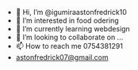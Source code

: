 - 👋 Hi, I’m @igumiraastonfredrick10
- 👀 I’m interested in food odering
- 🌱 I’m currently learning webdesign
- 💞️ I’m looking to collaborate on ...
- 📫 How to reach me 0754381291
- astonfredrick07@gmail.com


<!---
igumiraastonfredrick10/igumiraastonfredrick10 is a ✨ special ✨ repository because its `README.md` (this file) appears on your GitHub profile.
You can click the Preview link to take a look at your changes.
--->
